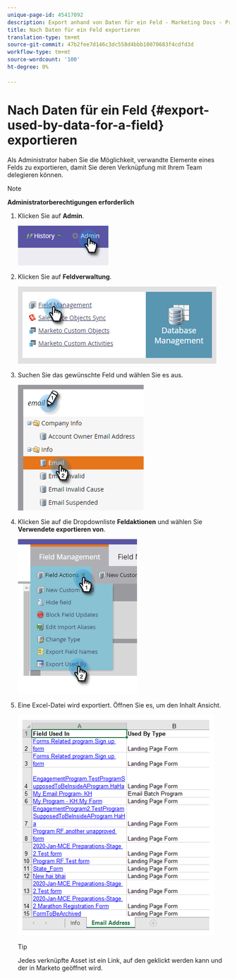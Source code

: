 ```yaml
---
unique-page-id: 45417092
description: Export anhand von Daten für ein Feld - Marketing Docs - Produktdokumentation
title: Nach Daten für ein Feld exportieren
translation-type: tm+mt
source-git-commit: 47b2fee7d146c3dc558d4bbb10070683f4cdfd3d
workflow-type: tm+mt
source-wordcount: '100'
ht-degree: 0%

---
```



# Nach Daten für ein Feld {#export-used-by-data-for-a-field} exportieren

Als Administrator haben Sie die Möglichkeit, verwandte Elemente eines Felds zu exportieren, damit Sie deren Verknüpfung mit Ihrem Team delegieren können.

>[!NOTE]
>
>**Administratorberechtigungen erforderlich**

1. Klicken Sie auf **Admin**.

   ![](assets/one.png)

1. Klicken Sie auf **Feldverwaltung**.

   ![](assets/two-3.png)

1. Suchen Sie das gewünschte Feld und wählen Sie es aus.

   ![](assets/three.png)

1. Klicken Sie auf die Dropdownliste **Feldaktionen** und wählen Sie **Verwendete exportieren von**.

   ![](assets/four.png)

1. Eine Excel-Datei wird exportiert. Öffnen Sie es, um den Inhalt Ansicht.

   ![](assets/five-1.png)

   >[!TIP]
   >
   >Jedes verknüpfte Asset ist ein Link, auf den geklickt werden kann und der in Marketo geöffnet wird.

